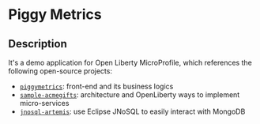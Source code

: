# Piggy Metrics
## Description
It's a demo application for Open Liberty MicroProfile, which references the following open-source projects:
 - [`piggymetrics`](https://github.com/sqshq/piggymetrics): front-end and its business logics 
 - [`sample-acmegifts`](https://github.com/OpenLiberty/sample-acmegifts): architecture and OpenLiberty ways to implement micro-services
 - [`jnosql-artemis`](https://github.com/eugenp/tutorials/tree/master/persistence-modules/jnosql/jnosql-artemis): use Eclipse JNoSQL to easily interact with MongoDB
